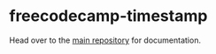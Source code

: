 # freecodecamp-timestamp

Head over to the [main repository](https://github.com/bcersows/freecodecamp-c9) for documentation.
